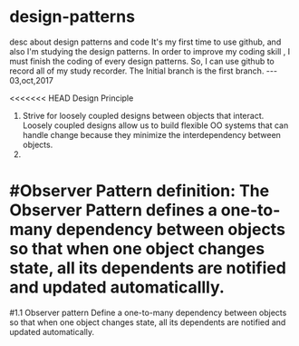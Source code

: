 # design-patterns
desc about design patterns and code
It's my first time to use github, and also I'm studying the design patterns. In order to improve my coding skill , I must finish the coding of every design patterns. So, I can use github to record all of my study recorder. 
The Initial branch is the first branch. --- 03,oct,2017

<<<<<<< HEAD
Design Principle
1. Strive for loosely coupled designs between objects that interact.
   Loosely coupled designs allow us to build flexible OO systems that
   can handle change because they minimize the interdependency between 
   objects.
2.

#Observer Pattern definition:
    The Observer Pattern defines a one-to-many dependency between objects so that when one object changes state, all its dependents are notified and updated automaticallly.
=======
#1.1 Observer pattern
Define a one-to-many dependency between objects so that when one object changes state, all its dependents are
notified and updated automatically.

